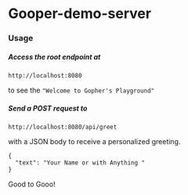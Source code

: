 # Gooper-demo-server

### Usage
##### Access the root endpoint at 
```
http://localhost:8080
```
 to see the `"Welcome to Gopher's Playground"`
 
##### Send a POST request to
```
http://localhost:8080/api/greet
```
with a JSON body to receive a personalized greeting.
```
{
  "text": "Your Name or with Anything "
}
```
Good to Gooo! 

